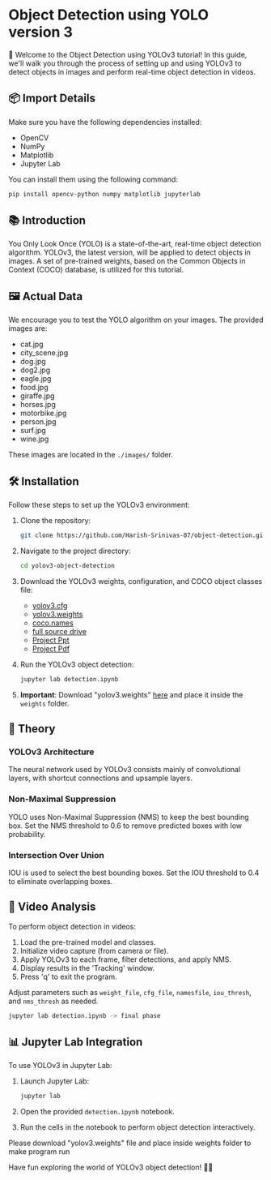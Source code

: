 # Object Detection using YOLO version 3

🚀 Welcome to the Object Detection using YOLOv3 tutorial! In this guide, we'll walk you through the process of setting up and using YOLOv3 to detect objects in images and perform real-time object detection in videos.

## 📦 Import Details

Make sure you have the following dependencies installed:

- OpenCV
- NumPy
- Matplotlib
- Jupyter Lab

You can install them using the following command:

```bash
pip install opencv-python numpy matplotlib jupyterlab
```

## 📚 Introduction

You Only Look Once (YOLO) is a state-of-the-art, real-time object detection algorithm. YOLOv3, the latest version, will be applied to detect objects in images. A set of pre-trained weights, based on the Common Objects in Context (COCO) database, is utilized for this tutorial.

## 🖼️ Actual Data

We encourage you to test the YOLO algorithm on your images. The provided images are:

- cat.jpg
- city_scene.jpg
- dog.jpg
- dog2.jpg
- eagle.jpg
- food.jpg
- giraffe.jpg
- horses.jpg
- motorbike.jpg
- person.jpg
- surf.jpg
- wine.jpg

These images are located in the `./images/` folder.

## 🛠️ Installation

Follow these steps to set up the YOLOv3 environment:

1. Clone the repository:

   ```bash
   git clone https://github.com/Harish-Srinivas-07/object-detection.git
   ```

2. Navigate to the project directory:

   ```bash
   cd yolov3-object-detection
   ```

3. Download the YOLOv3 weights, configuration, and COCO object classes file:

   - [yolov3.cfg](https://github.com/Harish-Srinivas-07/object-detection/blob/main/cfg/yolov3.cfg)
   - [yolov3.weights](https://pjreddie.com/media/files/yolov3.weights)
   - [coco.names](https://github.com/Harish-Srinivas-07/object-detection/blob/main/data/coco.names)
   - [full source drive](https://tinyurl.com/yolov3weight)
   - [Project Ppt](https://tinyurl.com/yolov3ppt)
   - [Project Pdf](https://tinyurl.com/yolov3pdf)

4. Run the YOLOv3 object detection:
   
   ```bash
   jupyter lab detection.ipynb
   ```
6. **Important**: Download "yolov3.weights" [here](https://drive.google.com/file/d/1snANwm_9s5oITmh-h_PwdMjb9u6M7E_k/view?usp=sharing) and place it inside the `weights` folder.

## 🤖 Theory

### YOLOv3 Architecture

The neural network used by YOLOv3 consists mainly of convolutional layers, with shortcut connections and upsample layers.

### Non-Maximal Suppression

YOLO uses Non-Maximal Suppression (NMS) to keep the best bounding box. Set the NMS threshold to 0.6 to remove predicted boxes with low probability.

### Intersection Over Union

IOU is used to select the best bounding boxes. Set the IOU threshold to 0.4 to eliminate overlapping boxes.

## 🎥 Video Analysis

To perform object detection in videos:

1. Load the pre-trained model and classes.
2. Initialize video capture (from camera or file).
3. Apply YOLOv3 to each frame, filter detections, and apply NMS.
4. Display results in the 'Tracking' window.
5. Press 'q' to exit the program.

Adjust parameters such as `weight_file`, `cfg_file`, `namesfile`, `iou_thresh`, and `nms_thresh` as needed.

```bash
jupyter lab detection.ipynb -> final phase
```

## 📊 Jupyter Lab Integration

To use YOLOv3 in Jupyter Lab:

1. Launch Jupyter Lab:

   ```bash
   jupyter lab
   ```

2. Open the provided `detection.ipynb` notebook.

3. Run the cells in the notebook to perform object detection interactively.

Please download "yolov3.weights" file and place inside weights folder to make program run

Have fun exploring the world of YOLOv3 object detection! 🕵️‍♂️
